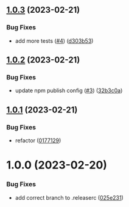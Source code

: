 ## [1.0.3](https://github.com/lachiejames/generate-project/compare/v1.0.2...v1.0.3) (2023-02-21)


### Bug Fixes

* add more tests ([#4](https://github.com/lachiejames/generate-project/issues/4)) ([d303b53](https://github.com/lachiejames/generate-project/commit/d303b53496d322d9b0751e96a7079e5764ec97ec))

## [1.0.2](https://github.com/lachiejames/generate-project/compare/v1.0.1...v1.0.2) (2023-02-21)


### Bug Fixes

* update npm publish config ([#3](https://github.com/lachiejames/generate-project/issues/3)) ([32b3c0a](https://github.com/lachiejames/generate-project/commit/32b3c0ac5bc7af98dea91d3a68142b4e07c3e1e0))

## [1.0.1](https://github.com/lachiejames/generate-project/compare/v1.0.0...v1.0.1) (2023-02-21)


### Bug Fixes

* refactor ([0177129](https://github.com/lachiejames/generate-project/commit/01771298b9659abc2f41abbb07f79ba3191cb892))

# 1.0.0 (2023-02-20)


### Bug Fixes

* add correct branch to .releaserc ([025e231](https://github.com/lachiejames/generate-project/commit/025e23117c3aa924a409e45d1155e7b6ad3abecd))

